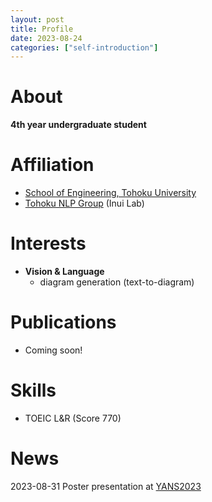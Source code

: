 ```yaml
---
layout: post
title: Profile
date: 2023-08-24
categories: ["self-introduction"]
---
```


# About

**4th year undergraduate student**


# Affiliation

- [School of Engineering, Tohoku University][Tohoku University]
- [Tohoku NLP Group][Tohoku NLP] (Inui Lab)


# Interests

- **Vision & Language**
  - diagram generation (text-to-diagram)


# Publications

- Coming soon!


# Skills

- TOEIC L&R (Score 770)


# News

2023-08-31 Poster presentation at [YANS2023][YANS2023]


<!-- Links -->
<!-- Affiliation -->
[Tohoku University]: https://www.eng.tohoku.ac.jp/
[Tohoku NLP]: https://www.nlp.ecei.tohoku.ac.jp/
<!-- News -->
[YANS2023]: https://yans.anlp.jp/entry/yans2023
